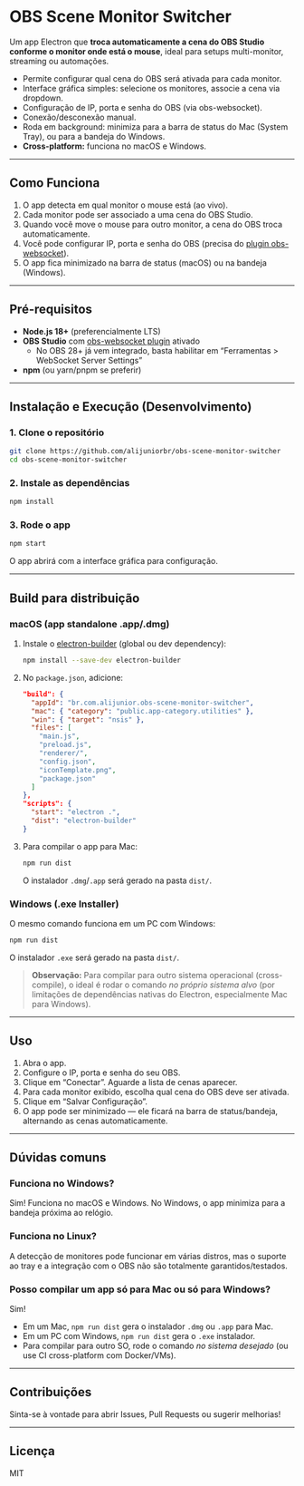 # OBS Scene Monitor Switcher

Um app Electron que **troca automaticamente a cena do OBS Studio conforme o monitor onde está o mouse**, ideal para setups multi-monitor, streaming ou automações.

- Permite configurar qual cena do OBS será ativada para cada monitor.
- Interface gráfica simples: selecione os monitores, associe a cena via dropdown.
- Configuração de IP, porta e senha do OBS (via obs-websocket).
- Conexão/desconexão manual.
- Roda em background: minimiza para a barra de status do Mac (System Tray), ou para a bandeja do Windows.
- **Cross-platform:** funciona no macOS e Windows.

---

## Como Funciona

1. O app detecta em qual monitor o mouse está (ao vivo).
2. Cada monitor pode ser associado a uma cena do OBS Studio.
3. Quando você move o mouse para outro monitor, a cena do OBS troca automaticamente.
4. Você pode configurar IP, porta e senha do OBS (precisa do [plugin obs-websocket](https://obsproject.com/forum/resources/obs-websocket-remote-control-obs-studio-from-websockets.466/)).
5. O app fica minimizado na barra de status (macOS) ou na bandeja (Windows).

---

## Pré-requisitos

- **Node.js 18+** (preferencialmente LTS)
- **OBS Studio** com [obs-websocket plugin](https://obsproject.com/forum/resources/obs-websocket-remote-control-obs-studio-from-websockets.466/) ativado
  - No OBS 28+ já vem integrado, basta habilitar em “Ferramentas > WebSocket Server Settings”
- **npm** (ou yarn/pnpm se preferir)

---

## Instalação e Execução (Desenvolvimento)

### 1. Clone o repositório

```bash
git clone https://github.com/alijuniorbr/obs-scene-monitor-switcher
cd obs-scene-monitor-switcher
```

### 2. Instale as dependências

```bash
npm install
```

### 3. Rode o app

```bash
npm start
```

O app abrirá com a interface gráfica para configuração.

---

## Build para distribuição

### **macOS (app standalone .app/.dmg)**

1. Instale o [electron-builder](https://www.electron.build/) (global ou dev dependency):
   ```bash
   npm install --save-dev electron-builder
   ```
2. No `package.json`, adicione:
   ```json
   "build": {
     "appId": "br.com.alijunior.obs-scene-monitor-switcher",
     "mac": { "category": "public.app-category.utilities" },
     "win": { "target": "nsis" },
     "files": [
       "main.js",
       "preload.js",
       "renderer/",
       "config.json",
       "iconTemplate.png",
       "package.json"
     ]
   },
   "scripts": {
     "start": "electron .",
     "dist": "electron-builder"
   }
   ```
3. Para compilar o app para Mac:
   ```bash
   npm run dist
   ```
   O instalador `.dmg`/`.app` será gerado na pasta `dist/`.

### **Windows (.exe Installer)**

O mesmo comando funciona em um PC com Windows:

```bash
npm run dist
```

O instalador `.exe` será gerado na pasta `dist/`.

> **Observação:** Para compilar para outro sistema operacional (cross-compile), o ideal é rodar o comando _no próprio sistema alvo_ (por limitações de dependências nativas do Electron, especialmente Mac para Windows).

---

## Uso

1. Abra o app.
2. Configure o IP, porta e senha do seu OBS.
3. Clique em “Conectar”. Aguarde a lista de cenas aparecer.
4. Para cada monitor exibido, escolha qual cena do OBS deve ser ativada.
5. Clique em “Salvar Configuração”.
6. O app pode ser minimizado — ele ficará na barra de status/bandeja, alternando as cenas automaticamente.

---

## Dúvidas comuns

### **Funciona no Windows?**

Sim! Funciona no macOS e Windows. No Windows, o app minimiza para a bandeja próxima ao relógio.

### **Funciona no Linux?**

A detecção de monitores pode funcionar em várias distros, mas o suporte ao tray e a integração com o OBS não são totalmente garantidos/testados.

### **Posso compilar um app só para Mac ou só para Windows?**

Sim!

- Em um Mac, `npm run dist` gera o instalador `.dmg` ou `.app` para Mac.
- Em um PC com Windows, `npm run dist` gera o `.exe` instalador.
- Para compilar para outro SO, rode o comando _no sistema desejado_ (ou use CI cross-platform com Docker/VMs).

---

## Contribuições

Sinta-se à vontade para abrir Issues, Pull Requests ou sugerir melhorias!

---

## Licença

MIT
